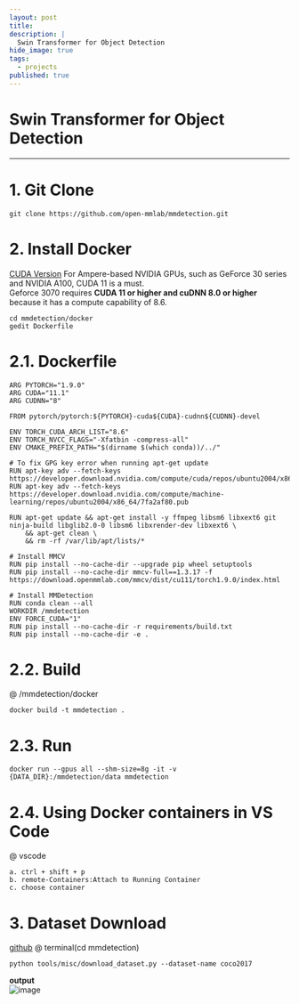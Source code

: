```yaml
---
layout: post
title: 
description: |
  Swin Transformer for Object Detection 
hide_image: true
tags:
  - projects
published: true
---
```


# Swin Transformer for Object Detection 
* * *
# 1. Git Clone
```
git clone https://github.com/open-mmlab/mmdetection.git
```

# 2. Install Docker
[CUDA Version](https://mmdetection.readthedocs.io/en/latest/get_started.html#installation)
For Ampere-based NVIDIA GPUs, such as GeForce 30 series and NVIDIA A100, CUDA 11 is a must.   
Geforce 3070 requires **CUDA 11 or higher and cuDNN 8.0 or higher** because it has a compute capability of 8.6.   

```
cd mmdetection/docker
gedit Dockerfile
```
# 2.1. Dockerfile
```
ARG PYTORCH="1.9.0"   
ARG CUDA="11.1"       
ARG CUDNN="8"         

FROM pytorch/pytorch:${PYTORCH}-cuda${CUDA}-cudnn${CUDNN}-devel

ENV TORCH_CUDA_ARCH_LIST="8.6"    
ENV TORCH_NVCC_FLAGS="-Xfatbin -compress-all"
ENV CMAKE_PREFIX_PATH="$(dirname $(which conda))/../"

# To fix GPG key error when running apt-get update
RUN apt-key adv --fetch-keys https://developer.download.nvidia.com/compute/cuda/repos/ubuntu2004/x86_64/3bf863cc.pub
RUN apt-key adv --fetch-keys https://developer.download.nvidia.com/compute/machine-learning/repos/ubuntu2004/x86_64/7fa2af80.pub

RUN apt-get update && apt-get install -y ffmpeg libsm6 libxext6 git ninja-build libglib2.0-0 libsm6 libxrender-dev libxext6 \
    && apt-get clean \
    && rm -rf /var/lib/apt/lists/*

# Install MMCV
RUN pip install --no-cache-dir --upgrade pip wheel setuptools
RUN pip install --no-cache-dir mmcv-full==1.3.17 -f https://download.openmmlab.com/mmcv/dist/cu111/torch1.9.0/index.html

# Install MMDetection
RUN conda clean --all
WORKDIR /mmdetection
ENV FORCE_CUDA="1"
RUN pip install --no-cache-dir -r requirements/build.txt
RUN pip install --no-cache-dir -e .
```

# 2.2. Build
@ /mmdetection/docker
```
docker build -t mmdetection .
```

# 2.3. Run
```
docker run --gpus all --shm-size=8g -it -v {DATA_DIR}:/mmdetection/data mmdetection
```

# 2.4. Using Docker containers in VS Code
@ vscode
```
a. ctrl + shift + p
b. remote-Containers:Attach to Running Container
c. choose container
```

# 3. Dataset Download
[github](https://github.com/open-mmlab/mmdetection/blob/master/docs/en/useful_tools.md#dataset-download)
@ terminal(cd mmdetection)
```
python tools/misc/download_dataset.py --dataset-name coco2017
```   
**output**   
![image](https://user-images.githubusercontent.com/69246778/189033022-88f63321-b237-454d-a41e-7dbc41eac763.png)

